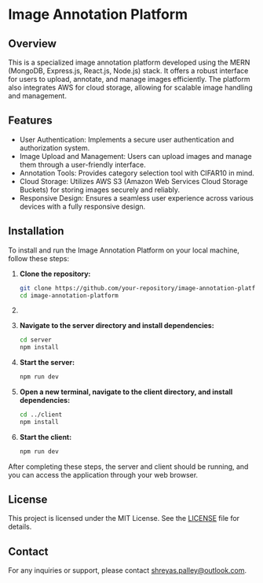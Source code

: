 # Image Annotation Platform

## Overview
This is a specialized image annotation platform developed using the MERN (MongoDB, Express.js, React.js, Node.js) stack. It offers a robust interface for users to upload, annotate, and manage images efficiently. The platform also integrates AWS for cloud storage, allowing for scalable image handling and management.

## Features
- User Authentication: Implements a secure user authentication and authorization system.
- Image Upload and Management: Users can upload images and manage them through a user-friendly interface.
- Annotation Tools: Provides category selection tool with CIFAR10 in mind.
- Cloud Storage: Utilizes AWS S3 (Amazon Web Services Cloud Storage Buckets) for storing images securely and reliably.
- Responsive Design: Ensures a seamless user experience across various devices with a fully responsive design.

## Installation
To install and run the Image Annotation Platform on your local machine, follow these steps:

1. **Clone the repository:**
   ```bash
   git clone https://github.com/your-repository/image-annotation-platform.git
   cd image-annotation-platform
   ```

2. 

2. **Navigate to the server directory and install dependencies:**
   ```bash
   cd server
   npm install
   ```

3. **Start the server:**
   ```bash
   npm run dev
   ```

4. **Open a new terminal, navigate to the client directory, and install dependencies:**
   ```bash
   cd ../client
   npm install
   ```

5. **Start the client:**
   ```bash
   npm run dev
   ```

After completing these steps, the server and client should be running, and you can access the application through your web browser.



## License
This project is licensed under the MIT License. See the [LICENSE](LICENSE) file for details.

## Contact
For any inquiries or support, please contact [shreyas.palley@outlook.com](mailto:shreyas.palley@outlook.com).
